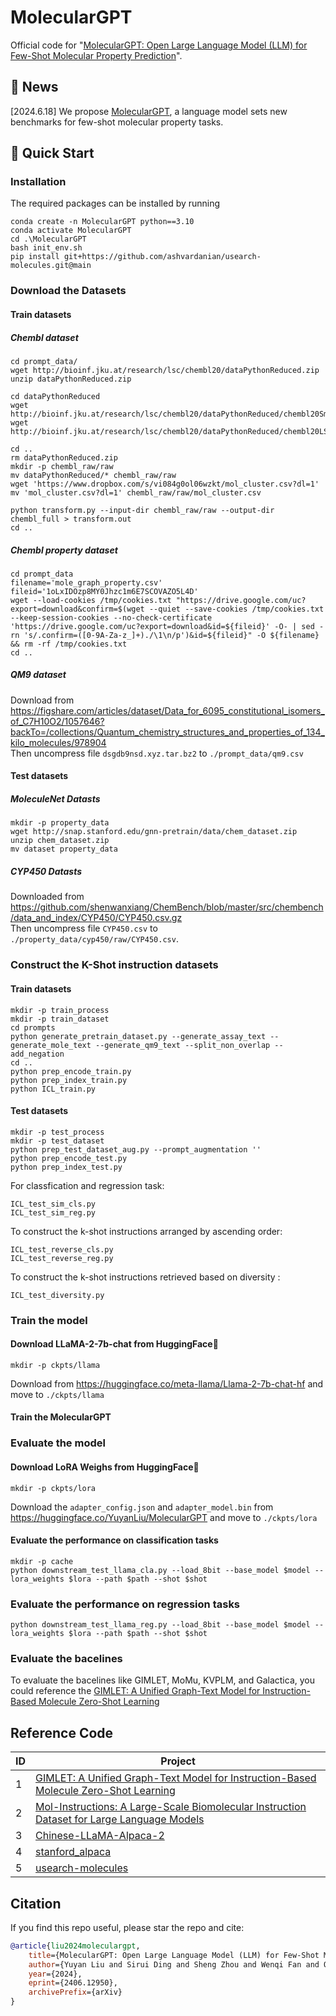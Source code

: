 # MolecularGPT
Official code for "[MolecularGPT: Open Large Language Model (LLM) for Few-Shot Molecular Property Prediction](https://arxiv.org/pdf/2406.12950)".

## 📌 News
[2024.6.18] We propose [MolecularGPT](https://arxiv.org/pdf/2406.12950), a language model sets new benchmarks for few-shot molecular property tasks.

## 🚀 Quick Start
### Installation
The required packages can be installed by running
```
conda create -n MolecularGPT python==3.10
conda activate MolecularGPT
cd .\MolecularGPT 
bash init_env.sh 
pip install git+https://github.com/ashvardanian/usearch-molecules.git@main
```
### Download the Datasets
#### Train datasets

##### Chembl dataset
```
cd prompt_data/ 
wget http://bioinf.jku.at/research/lsc/chembl20/dataPythonReduced.zip 
unzip dataPythonReduced.zip 

cd dataPythonReduced 
wget http://bioinf.jku.at/research/lsc/chembl20/dataPythonReduced/chembl20Smiles.pckl 
wget http://bioinf.jku.at/research/lsc/chembl20/dataPythonReduced/chembl20LSTM.pckl 

cd .. 
rm dataPythonReduced.zip 
mkdir -p chembl_raw/raw 
mv dataPythonReduced/* chembl_raw/raw 
wget 'https://www.dropbox.com/s/vi084g0ol06wzkt/mol_cluster.csv?dl=1' 
mv 'mol_cluster.csv?dl=1' chembl_raw/raw/mol_cluster.csv

python transform.py --input-dir chembl_raw/raw --output-dir chembl_full > transform.out 
cd .. 
```
##### Chembl property dataset
```
cd prompt_data
filename='mole_graph_property.csv'
fileid='1oLxIDOzp8MY0Jhzc1m6E7SCOVAZO5L4D'
wget --load-cookies /tmp/cookies.txt "https://drive.google.com/uc?export=download&confirm=$(wget --quiet --save-cookies /tmp/cookies.txt --keep-session-cookies --no-check-certificate 'https://drive.google.com/uc?export=download&id=${fileid}' -O- | sed -rn 's/.confirm=([0-9A-Za-z_]+)./\1\n/p')&id=${fileid}" -O ${filename} && rm -rf /tmp/cookies.txt
cd ..
```
##### QM9 dataset
Download from https://figshare.com/articles/dataset/Data_for_6095_constitutional_isomers_of_C7H10O2/1057646?backTo=/collections/Quantum_chemistry_structures_and_properties_of_134_kilo_molecules/978904 \
Then uncompress file `dsgdb9nsd.xyz.tar.bz2` to `./prompt_data/qm9.csv`

#### Test datasets
##### MoleculeNet Datasts 
```
mkdir -p property_data
wget http://snap.stanford.edu/gnn-pretrain/data/chem_dataset.zip
unzip chem_dataset.zip
mv dataset property_data
```
##### CYP450 Datasts 
Downloaded from https://github.com/shenwanxiang/ChemBench/blob/master/src/chembench/data_and_index/CYP450/CYP450.csv.gz \
Then uncompress file `CYP450.csv` to `./property_data/cyp450/raw/CYP450.csv`.
### Construct the K-Shot instruction datasets
#### Train datasets

```
mkdir -p train_process
mkdir -p train_dataset
cd prompts
python generate_pretrain_dataset.py --generate_assay_text --generate_mole_text --generate_qm9_text --split_non_overlap --add_negation
cd ..
python prep_encode_train.py
python prep_index_train.py
python ICL_train.py
```

#### Test datasets
```
mkdir -p test_process
mkdir -p test_dataset
python prep_test_dataset_aug.py --prompt_augmentation ''
python prep_encode_test.py
python prep_index_test.py
```
For classfication and regression task:
```
ICL_test_sim_cls.py
ICL_test_sim_reg.py
```
To construct the k-shot instructions arranged by ascending order: 
```
ICL_test_reverse_cls.py
ICL_test_reverse_reg.py
```
To construct the k-shot instructions retrieved based on diversity : 
```
ICL_test_diversity.py
```

### Train the model
#### Download LLaMA-2-7b-chat from HuggingFace🤗
```
mkdir -p ckpts/llama
``` 
Download from https://huggingface.co/meta-llama/Llama-2-7b-chat-hf and move to `./ckpts/llama`
#### Train the MolecularGPT

### Evaluate the model
#### Download LoRA Weighs from HuggingFace🤗
```
mkdir -p ckpts/lora
``` 
Download the `adapter_config.json` and `adapter_model.bin` from https://huggingface.co/YuyanLiu/MolecularGPT and move to `./ckpts/lora`
#### Evaluate the performance on classification tasks 
```
mkdir -p cache
python downstream_test_llama_cla.py --load_8bit --base_model $model --lora_weights $lora --path $path --shot $shot
```
### Evaluate the performance on regression tasks 
```
python downstream_test_llama_reg.py --load_8bit --base_model $model --lora_weights $lora --path $path --shot $shot
``` 
### Evaluate the bacelines
To evaluate the bacelines like GIMLET, MoMu, KVPLM, and Galactica, you could reference the [GIMLET: A Unified Graph-Text Model for Instruction-Based Molecule Zero-Shot Learning](https://github.com/zhao-ht/GIMLET) 

## Reference Code

| **ID** | **Project** | 
|--------|---------|
| 1      | [GIMLET: A Unified Graph-Text Model for Instruction-Based Molecule Zero-Shot Learning](https://github.com/zhao-ht/GIMLET)      | 
| 2      | [Mol-Instructions: A Large-Scale Biomolecular Instruction Dataset for Large Language Models](https://github.com/zjunlp/Mol-Instructions) | 
| 3      | [Chinese-LLaMA-Alpaca-2](https://github.com/ymcui/Chinese-LLaMA-Alpaca-2) |
| 4      | [stanford_alpaca](https://github.com/tatsu-lab/stanford_alpaca) |
| 5      | [usearch-molecules](https://github.com/ashvardanian/usearch-molecules) |


## Citation

If you find this repo useful, please star the repo and cite:

```bibtex
@article{liu2024moleculargpt,
    title={MolecularGPT: Open Large Language Model (LLM) for Few-Shot Molecular Property Prediction},
    author={Yuyan Liu and Sirui Ding and Sheng Zhou and Wenqi Fan and Qiaoyu Tan},
    year={2024},
    eprint={2406.12950},
    archivePrefix={arXiv}
}